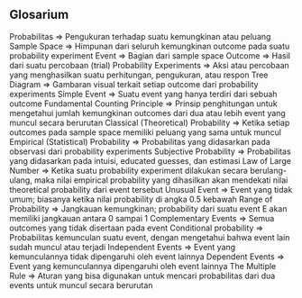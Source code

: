 ## Glosarium
Probabilitas => Pengukuran terhadap suatu kemungkinan atau peluang
Sample Space => Himpunan dari seluruh kemungkinan outcome pada suatu probability experiment
Event => Bagian dari sample space
Outcome => Hasil dari suatu percobaan (trial)
Probability Experiments => Aksi atau percobaan yang menghasilkan suatu perhitungan, pengukuran, atau respon
Tree Diagram => Gambaran visual terkait setiap outcome dari probability experiments
Simple Event => Suatu event yang hanya terdiri dari sebuah outcome
Fundamental Counting Principle => Prinsip penghitungan untuk mengetahui jumlah kemungkinan outcomes dari dua atau lebih event yang muncul secara berurutan
Classical (Theoretical) Probability => Ketika setiap outcomes pada sample space memiliki peluang yang sama untuk muncul
Empirical (Statistical) Probability => Probabilitas yang didasarkan pada observasi dari probability experiments
Subjective Probability => Probabilitas yang didasarkan pada intuisi, educated guesses, dan estimasi
Law of Large Number =>  Ketika suatu probability experiment dilakukan secara berulang-ulang, maka nilai empirical probability yang dihasilkan akan mendekati nilai theoretical probability dari event tersebut
Unusual Event => Event yang tidak umum; biasanya ketika nilai probability di angka 0.5 kebawah
Range of Probability => Jangkauan kemungkinan; probability dari suatu event E akan memiliki jangkauan antara 0 sampai 1
Complementary Events => Semua outcomes yang tidak disertaan pada event
Conditional probability => Probabilitas kemunculan suatu event, dengan mengetahui bahwa event lain sudah muncul atau terjadi
Independent Events => Event yang kemunculannya tidak dipengaruhi oleh event lainnya
Dependent Events => Event yang kemunculannya dipengaruhi oleh event lainnya
The Multiple Rule => Aturan yang bisa digunakan untuk mencari probabilitas dari dua events untuk muncul secara berurutan